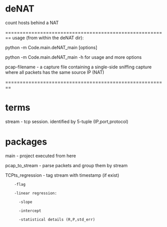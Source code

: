 deNAT
=====

count hosts behind a NAT

========================================================
usage (from within the deNAT dir):

python -m Code.main.deNAT_main [options] <pcap-filename>

python -m Code.main.deNAT_main -h
for usage and more options

pcap-filename - a capture file containing a single-side sniffing capture where all packets has the same source IP (NAT)

========================================================

terms
=====
stream - tcp session. identified by 5-tuple (IP,port,protocol)



packages
========
main - project executed from here

pcap_to_stream - parse packets and group them by stream 

TCPts_regression - tag stream with timestamp (if exist)

        -flag

        -linear regression:

          -slope

          -intercept

          -statistical details (R,P,std_err)
